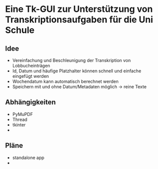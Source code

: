 # Eine Tk-GUI zur Unterstützung von Transkriptionsaufgaben für die Uni Schule
## Idee
- Vereinfachung und Beschleunigung der Transkription von Lobbucheinträgen
- Id, Datum und häufige Platzhalter können schnell und einfache eingefügt werden
- Wochendatum kann automatisch berechnet werden
- Speichern mit und ohne Datum/Metadaten möglich -> reine Texte

## Abhängigkeiten
- PyMuPDF
- Thread
- tkinter
- 

## Pläne
- standalone app
- 
